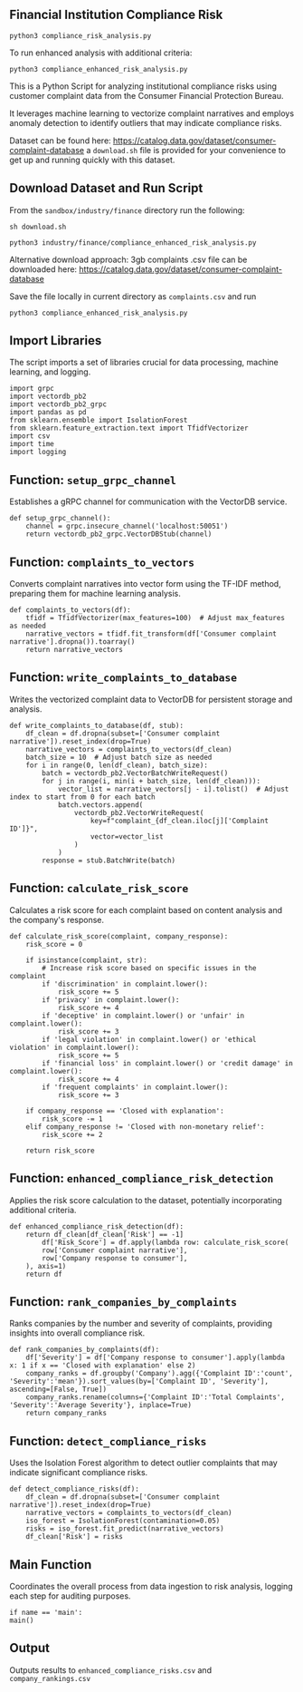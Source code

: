 ## Financial Institution Compliance Risk

```
python3 compliance_risk_analysis.py
```

To run enhanced analysis with additional criteria:

```
python3 compliance_enhanced_risk_analysis.py
```

This is a Python Script for analyzing institutional compliance risks using customer complaint data from the Consumer Financial Protection Bureau. 

It leverages machine learning to vectorize complaint narratives and employs anomaly detection to identify outliers that may indicate compliance risks.

Dataset can be found here: https://catalog.data.gov/dataset/consumer-complaint-database a `download.sh` file is provided for your convenience to get up and running quickly with this dataset.

## Download Dataset and Run Script

From the `sandbox/industry/finance` directory run the following:

```
sh download.sh

python3 industry/finance/compliance_enhanced_risk_analysis.py
```

Alternative download approach: 3gb complaints .csv file can be downloaded here: https://catalog.data.gov/dataset/consumer-complaint-database

Save the file locally in current directory as `complaints.csv` and run

```
python3 compliance_enhanced_risk_analysis.py
```

## Import Libraries

The script imports a set of libraries crucial for data processing, machine learning, and logging.

```
import grpc
import vectordb_pb2
import vectordb_pb2_grpc
import pandas as pd
from sklearn.ensemble import IsolationForest
from sklearn.feature_extraction.text import TfidfVectorizer
import csv
import time
import logging
```

## Function: `setup_grpc_channel`

Establishes a gRPC channel for communication with the VectorDB service.

```
def setup_grpc_channel():
    channel = grpc.insecure_channel('localhost:50051')
    return vectordb_pb2_grpc.VectorDBStub(channel)
```

## Function: `complaints_to_vectors`

Converts complaint narratives into vector form using the TF-IDF method, preparing them for machine learning analysis.

```
def complaints_to_vectors(df):
    tfidf = TfidfVectorizer(max_features=100)  # Adjust max_features as needed
    narrative_vectors = tfidf.fit_transform(df['Consumer complaint narrative'].dropna()).toarray()
    return narrative_vectors
```

## Function: `write_complaints_to_database`

Writes the vectorized complaint data to VectorDB for persistent storage and analysis.

```
def write_complaints_to_database(df, stub):
    df_clean = df.dropna(subset=['Consumer complaint narrative']).reset_index(drop=True)
    narrative_vectors = complaints_to_vectors(df_clean)
    batch_size = 10  # Adjust batch size as needed
    for i in range(0, len(df_clean), batch_size):
        batch = vectordb_pb2.VectorBatchWriteRequest()
        for j in range(i, min(i + batch_size, len(df_clean))):
            vector_list = narrative_vectors[j - i].tolist()  # Adjust index to start from 0 for each batch
            batch.vectors.append(
                vectordb_pb2.VectorWriteRequest(
                    key=f"complaint_{df_clean.iloc[j]['Complaint ID']}",
                    vector=vector_list
                )
            )
        response = stub.BatchWrite(batch)
```

## Function: `calculate_risk_score`

Calculates a risk score for each complaint based on content analysis and the company's response.

```
def calculate_risk_score(complaint, company_response):
    risk_score = 0

    if isinstance(complaint, str):
        # Increase risk score based on specific issues in the complaint
        if 'discrimination' in complaint.lower():
            risk_score += 5
        if 'privacy' in complaint.lower():
            risk_score += 4
        if 'deceptive' in complaint.lower() or 'unfair' in complaint.lower():
            risk_score += 3
        if 'legal violation' in complaint.lower() or 'ethical violation' in complaint.lower():
            risk_score += 5
        if 'financial loss' in complaint.lower() or 'credit damage' in complaint.lower():
            risk_score += 4
        if 'frequent complaints' in complaint.lower():
            risk_score += 3

    if company_response == 'Closed with explanation':
        risk_score -= 1
    elif company_response != 'Closed with non-monetary relief':
        risk_score += 2

    return risk_score
```

## Function: `enhanced_compliance_risk_detection`

Applies the risk score calculation to the dataset, potentially incorporating additional criteria.

```
def enhanced_compliance_risk_detection(df):
    return df_clean[df_clean['Risk'] == -1]
        df['Risk_Score'] = df.apply(lambda row: calculate_risk_score(
        row['Consumer complaint narrative'],
        row['Company response to consumer'],
    ), axis=1)
    return df
```

## Function: `rank_companies_by_complaints`

Ranks companies by the number and severity of complaints, providing insights into overall compliance risk.

```
def rank_companies_by_complaints(df):
    df['Severity'] = df['Company response to consumer'].apply(lambda x: 1 if x == 'Closed with explanation' else 2)
    company_ranks = df.groupby('Company').agg({'Complaint ID':'count', 'Severity':'mean'}).sort_values(by=['Complaint ID', 'Severity'], ascending=[False, True])
    company_ranks.rename(columns={'Complaint ID':'Total Complaints', 'Severity':'Average Severity'}, inplace=True)
    return company_ranks
```

## Function: `detect_compliance_risks`

Uses the Isolation Forest algorithm to detect outlier complaints that may indicate significant compliance risks.

```
def detect_compliance_risks(df):
    df_clean = df.dropna(subset=['Consumer complaint narrative']).reset_index(drop=True)
    narrative_vectors = complaints_to_vectors(df_clean)
    iso_forest = IsolationForest(contamination=0.05)  
    risks = iso_forest.fit_predict(narrative_vectors)
    df_clean['Risk'] = risks
```

## Main Function

Coordinates the overall process from data ingestion to risk analysis, logging each step for auditing purposes.

```
if name == 'main':
main()
```

## Output

Outputs results to `enhanced_compliance_risks.csv` and `company_rankings.csv`  